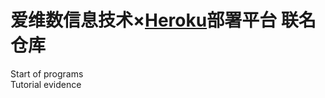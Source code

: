 # 爱维数信息技术×[Heroku](https://dashboard.heroku.com/apps)部署平台 联名仓库
Start of programs  
Tutorial evidence
